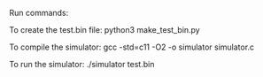 Run commands:

To create the test.bin file: python3 make_test_bin.py 

To compile the simulator: gcc -std=c11 -O2 -o simulator simulator.c

To run the simulator: ./simulator test.bin 
